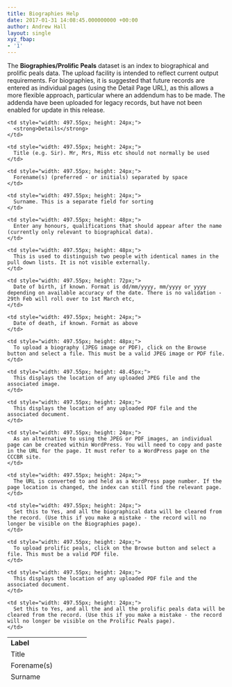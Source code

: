 ```yaml
---
title: Biographies Help
date: 2017-01-31 14:08:45.000000000 +00:00
author: Andrew Hall
layout: single
xyz_fbap:
- '1'
---
```

The **Biographies/Prolific Peals** dataset is an index to biographical and prolific peals data. The upload facility is intended to reflect current output requirements. For biographies, it is suggested that future records are entered as individual pages (using the Detail Page URL), as this allows a more flexible approach, particular where an addendum has to be made. The addenda have been uploaded for legacy records, but have not been enabled for update in this release.

<table style="height: 121px; width: 681px;">
  <tr style="height: 24px;">
    <td style="width: 167.45px; height: 24px;">
      <strong>Label</strong>
    </td>
    
    <td style="width: 497.55px; height: 24px;">
      <strong>Details</strong>
    </td>
  </tr>
  
  <tr style="height: 24px;">
    <td style="width: 167.45px; height: 24px;">
      Title
    </td>
    
    <td style="width: 497.55px; height: 24px;">
      Title (e.g. Sir). Mr, Mrs, Miss etc should not normally be used
    </td>
  </tr>
  
  <tr style="height: 24px;">
    <td style="width: 167.45px; height: 24px;">
      Forename(s)
    </td>
    
    <td style="width: 497.55px; height: 24px;">
      Forename(s) (preferred - or initials) separated by space
    </td>
  </tr>
  
  <tr style="height: 24px;">
    <td style="width: 167.45px; height: 24px;">
      Surname
    </td>
    
    <td style="width: 497.55px; height: 24px;">
      Surname. This is a separate field for sorting
    </td>
  </tr>
  
  <tr style="height: 48px;">
    <td style="width: 167.45px; height: 48px;">
      Honours etc
    </td>
    
    <td style="width: 497.55px; height: 48px;">
      Enter any honours, qualifications that should appear after the name (currently only relevant to biographical data).
    </td>
  </tr>
  
  <tr style="height: 48px;">
    <td style="width: 167.45px; height: 48px;">
      Distinct ID
    </td>
    
    <td style="width: 497.55px; height: 48px;">
      This is used to distinguish two people with identical names in the pull down lists. It is not visible externally.
    </td>
  </tr>
  
  <tr style="height: 72px;">
    <td style="width: 167.45px; height: 72px;">
      Born
    </td>
    
    <td style="width: 497.55px; height: 72px;">
      Date of birth, if known. Format is dd/mm/yyyy, mm/yyyy or yyyy depending on available accuracy of the date. There is no validation - 29th Feb will roll over to 1st March etc,
    </td>
  </tr>
  
  <tr style="height: 24px;">
    <td style="width: 167.45px; height: 24px;">
      Deceased
    </td>
    
    <td style="width: 497.55px; height: 24px;">
      Date of death, if known. Format as above
    </td>
  </tr>
  
  <tr style="height: 48px;">
    <td style="width: 167.45px; height: 48px;">
      Upload Biography
    </td>
    
    <td style="width: 497.55px; height: 48px;">
      To upload a biography (JPEG image or PDF), click on the Browse button and select a file. This must be a valid JPEG image or PDF file.
    </td>
  </tr>
  
  <tr style="height: 48.45px;">
    <td style="width: 167.45px; height: 48.45px;">
      Image Ref
    </td>
    
    <td style="width: 497.55px; height: 48.45px;">
      This displays the location of any uploaded JPEG file and the associated image.
    </td>
  </tr>
  
  <tr style="height: 24px;">
    <td style="width: 167.45px; height: 24px;">
      PDF Ref
    </td>
    
    <td style="width: 497.55px; height: 24px;">
      This displays the location of any uploaded PDF file and the associated document.
    </td>
  </tr>
  
  <tr style="height: 24px;">
    <td style="width: 167.45px; height: 24px;">
      Detail Page URL
    </td>
    
    <td style="width: 497.55px; height: 24px;">
      As an alternative to using the JPEG or PDF images, an individual page can be created within WordPress. You will need to copy and paste in the URL for the page. It must refer to a WordPress page on the CCCBR site.
    </td>
  </tr>
  
  <tr style="height: 24px;">
    <td style="width: 167.45px; height: 24px;">
      Page Number
    </td>
    
    <td style="width: 497.55px; height: 24px;">
      The URL is converted to and held as a WordPress page number. If the page location is changed, the index can still find the relevant page.
    </td>
  </tr>
  
  <tr style="height: 24px;">
    <td style="width: 167.45px; height: 24px;">
      Clear Biography
    </td>
    
    <td style="width: 497.55px; height: 24px;">
      Set this to Yes, and all the biographical data will be cleared from the record. (Use this if you make a mistake - the record will no longer be visible on the Biographies page).
    </td>
  </tr>
  
  <tr style="height: 24px;">
    <td style="width: 167.45px; height: 24px;">
      Upload Prolific Peals
    </td>
    
    <td style="width: 497.55px; height: 24px;">
      To upload prolific peals, click on the Browse button and select a file. This must be a valid PDF file.
    </td>
  </tr>
  
  <tr style="height: 24px;">
    <td style="width: 167.45px; height: 24px;">
      PPR Ref
    </td>
    
    <td style="width: 497.55px; height: 24px;">
      This displays the location of any uploaded PDF file and the associated document.
    </td>
  </tr>
  
  <tr style="height: 24px;">
    <td style="width: 167.45px; height: 24px;">
      Clear Prolific Peals
    </td>
    
    <td style="width: 497.55px; height: 24px;">
      Set this to Yes, and all the and all the prolific peals data will be cleared from the record. (Use this if you make a mistake - the record will no longer be visible on the Prolific Peals page).
    </td>
  </tr>
</table>

 
